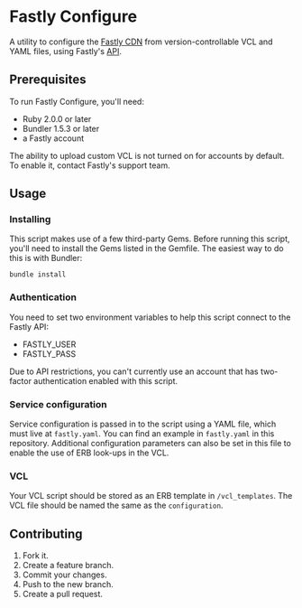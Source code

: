 # Fastly Configure

A utility to configure the [Fastly CDN](https://fastly.com) from version-controllable VCL and
YAML files, using Fastly's [API](https://docs.fastly.com/api/).

## Prerequisites

To run Fastly Configure, you'll need:

  - Ruby 2.0.0 or later
  - Bundler 1.5.3 or later
  - a Fastly account

The ability to upload custom VCL is not turned on for accounts by default.
To enable it, contact Fastly's support team.

## Usage

### Installing

This script makes use of a few third-party Gems. Before running this script,
you'll need to install the Gems listed in the Gemfile. The easiest way to do
this is with Bundler:

```
bundle install
```

### Authentication

You need to set two environment variables to help this script connect to the
Fastly API:

  - FASTLY_USER
  - FASTLY_PASS

Due to API restrictions, you can't currently use an account that has
two-factor authentication enabled with this script.

### Service configuration

Service configuration is passed in to the script using a YAML file, which
must live at `fastly.yaml`. You can find an example in `fastly.yaml` in this
repository. Additional configuration parameters can also be set in this
file to enable the use of ERB look-ups in the VCL.

### VCL

Your VCL script should be stored as an ERB template in `/vcl_templates`. The
VCL file should be named the same as the `configuration`.

## Contributing

1. Fork it.
2. Create a feature branch.
3. Commit your changes.
4. Push to the new branch.
5. Create a pull request.
